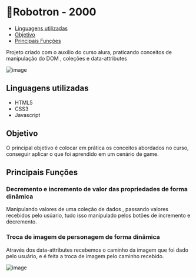 <h1>🤖Robotron - 2000</h1>

<ul>
  <li><a href="#linguagens">Linguagens utilizadas</a></li>
  <li><a href="#objetivo">Objetivo</a></li>
  <li><a href="#funcoes">Principais Funções</a></li>
</ul>

<p>Projeto criado com o auxílio do curso alura, praticando conceitos de manipulação do DOM , coleções e data-attributes</p>

![image](https://user-images.githubusercontent.com/91964614/178566537-1152b406-3636-489d-b1c2-afbd16a3a04f.png)



<h2 id="linguagens">Linguagens utilizadas</h2>
<ul>
  <li>HTML5</li>
  <li>CSS3</li>
  <li>Javascript</li>
</ul>

<h2 id="objetivo">Objetivo</h2>
<p>O principal objetivo é colocar em prática os conceitos abordados no curso, conseguir aplicar o que foi aprendido em um cenário de game.</p>

<h2 id="funcoes">Principais Funções</h2>
<h3>Decremento e incremento de valor das propriedades de forma dinâmica</h3>
<p>Manipulando valores de uma coleção de dados , passando valores recebidos pelo usúario, tudo isso manipulado pelos botões de incremento e decremento.</p>

<h3>Troca de imagem de personagem de forma dinâmica</h3>
<p>Através dos data-attributes recebemos o caminho da imagem que foi dado pelo usuário, e é feita a troca de imagem pelo caminho recebido. </p>

![image](https://user-images.githubusercontent.com/91964614/178570455-1003bacd-da26-462f-86e5-7e777706fea9.png)

